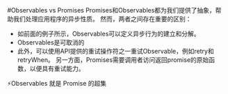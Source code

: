 #Observables vs Promises
Promises和Observables都为我们提供了抽象，帮助我们处理应用程序的异步性质。 然而，两者之间存在重要的区别：

* 如前面的例子所示，Observables可以定义异步行为的建立和分解。
* Observables是可取消的
* 此外，可以使用API提供的重试操作符之一重试Observable，例如retry和retryWhen。 另一方面，Promises需要调用者访问返回promise的原始函数，以便具有重试能力。

⚡️Observables 就是 Promise 的超集